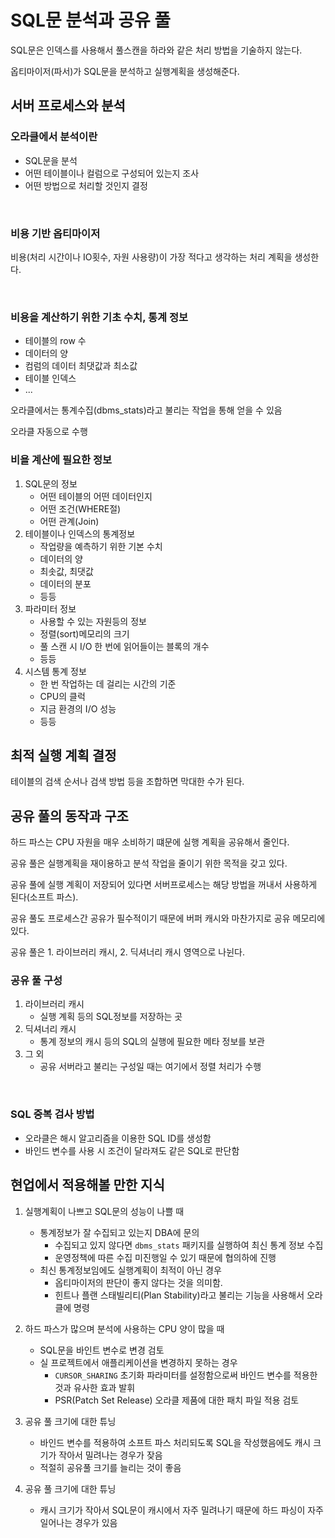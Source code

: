 # SQL문 분석과 공유 풀

SQL문은 인덱스를 사용해서 풀스캔을 하라와 같은 처리 방법을 기술하지 않는다.

옵티마이저(파서)가 SQL문을 분석하고 실행계획을 생성해준다.

## 서버 프로세스와 분석

### 오라클에서 분석이란

- SQL문을 분석
- 어떤 테이블이나 컬럼으로 구성되어 있는지 조사
- 어떤 방법으로 처리할 것인지 결정

<br>

### 비용 기반 옵티마이저

비용(처리 시간이나 IO횟수, 자원 사용량)이 가장 적다고 생각하는 처리 계획을 생성한다.

<br>

### 비용을 계산하기 위한 기초 수치, 통계 정보

- 테이블의 row 수
- 데이터의 양
- 컴럼의 데이터 최댓값과 최소값
- 테이블 인덱스
- ...

오라클에서는 통계수집(dbms_stats)라고 불리는 작업을 통해 얻을 수 있음

오라클 자동으로 수행

### 비욜 계산에 필요한 정보

1. SQL문의 정보
    - 어떤 테이블의 어떤 데이터인지
    - 어떤 조건(WHERE절)
    - 어떤 관계(Join)
2. 테이블이나 인덱스의 통계정보
    - 작업량을 예측하기 위한 기본 수치
    - 데이터의 양
    - 최솟값, 최댓값
    - 데이터의 분포
    - 등등
3. 파라미터 정보
    - 사용할 수 있는 자원등의 정보
    - 정렬(sort)메모리의 크기
    - 풀 스캔 시 I/O 한 번에 읽어들이는 블록의 개수
    - 등등
4. 시스템 통계 정보
    - 한 번 작업하는 데 걸리는 시간의 기준
    - CPU의 클럭
    - 지금 환경의 I/O 성능
    - 등등

## 최적 실행 계획 결정

테이블의 검색 순서나 검색 방법 등을 조합하면 막대한 수가 된다.

## 공유 풀의 동작과 구조

하드 파스는 CPU 자원을 매우 소비하기 떄문에 실행 계획을 공유해서 줄인다.

공유 풀은 실행계획을 재이용하고 분석 작업을 줄이기 위한 목적을 갖고 있다.

공유 풀에 실행 계획이 저장되어 있다면 서버프로세스는 해당 방법을 꺼내서 사용하게 된다(소프트 파스).

공유 풀도 프로세스간 공유가 필수적이기 때문에 버퍼 캐시와 마찬가지로 공유 메모리에 있다.

공유 풀은 1. 라이브러리 캐시, 2. 딕셔너리 캐시 영역으로 나뉜다.

### 공유 풀 구성

1. 라이브러리 캐시
    - 실행 계획 등의 SQL정보를 저장하는 곳
2. 딕셔너리 캐시
    - 통계 정보의 캐시 등의 SQL의 실행에 필요한 메타 정보를 보관
3. 그 외
    - 공유 서버라고 불리는 구성일 때는 여기에서 정렬 처리가 수행

<br>

### SQL 중복 검사 방법

- 오라클은 해시 알고리즘을 이용한 SQL ID를 생성함
- 바인드 변수를 사용 시 조건이 달라져도 같은 SQL로 판단함

## 현업에서 적용해볼 만한 지식

1. 실행계획이 나쁘고 SQL문의 성능이 나쁠 때
    - 통계정보가 잘 수집되고 있는지 DBA에 문의
        - 수집되고 있지 않다면 `dbms_stats` 패키지를 실행하여 최신 통계 정보 수집
        - 운영정책에 따른 수집 미진행일 수 있기 때문에 협의하에 진행
    - 최신 통계정보임에도 실행계획이 최적이 아닌 경우
        - 옵티마이저의 판단이 좋지 않다는 것을 의미함.
        - 힌트나 플랜 스태빌리티(Plan Stability)라고 불리는 기능을 사용해서 오라클에 명령
2. 하드 파스가 많으며 분석에 사용하는 CPU 양이 많을 때
    - SQL문을 바인트 변수로 변경 검토
    - 실 프로젝트에서 애플리케이션을 변경하지 못하는 경우
        - `CURSOR_SHARING` 초기화 파라미터를 설정함으로써 바인드 변수를 적용한 것과 유사한 효과 발휘
        - PSR(Patch Set Release) 오라클 제품에 대한 패치 파일 적용 검토
3. 공유 풀 크기에 대한 튜닝
    - 바인드 변수를 적용하여 소프트 파스 처리되도록 SQL을 작성했음에도 캐시 크기가 작아서 밀려나는 경우가 잦음
    - 적절히 공유풀 크기를 늘리는 것이 좋음



3. 공유 풀 크기에 대한 튜닝
    - 캐시 크기가 작아서 SQL문이 캐시에서 자주 밀려나기 때문에 하드 파싱이 자주 일어나는 경우가 있음